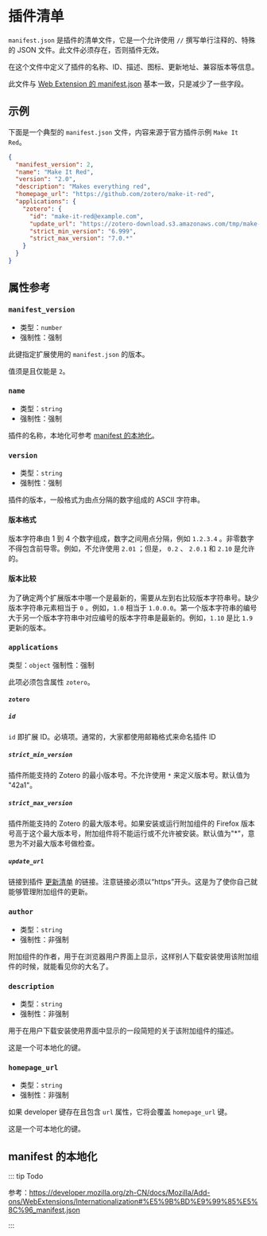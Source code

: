 # 插件清单

`manifest.json` 是插件的清单文件，它是一个允许使用 `//` 撰写单行注释的、特殊的 JSON 文件。此文件必须存在，否则插件无效。

在这个文件中定义了插件的名称、ID、描述、图标、更新地址、兼容版本等信息。

此文件与 [Web Extension 的 manifest.json](https://developer.mozilla.org/zh-CN/docs/Mozilla/Add-ons/WebExtensions/manifest.json) 基本一致，只是减少了一些字段。

## 示例

下面是一个典型的 `manifest.json` 文件，内容来源于官方插件示例 `Make It Red`。

```json
{
  "manifest_version": 2,
  "name": "Make It Red",
  "version": "2.0",
  "description": "Makes everything red",
  "homepage_url": "https://github.com/zotero/make-it-red",
  "applications": {
    "zotero": {
      "id": "make-it-red@example.com",
      "update_url": "https://zotero-download.s3.amazonaws.com/tmp/make-it-red/updates-2.0.json",
      "strict_min_version": "6.999",
      "strict_max_version": "7.0.*"
    }
  }
}
```

## 属性参考

### `manifest_version`

- 类型：`number`
- 强制性：强制

此键指定扩展使用的 `manifest.json` 的版本。

值须是且仅能是 `2`。

### `name`

- 类型：`string`
- 强制性：强制

插件的名称，本地化可参考 [manifest 的本地化](#manifest-的本地化)。

### `version`

- 类型：`string`
- 强制性：强制

插件的版本，一般格式为由点分隔的数字组成的 ASCII 字符串。

#### 版本格式

版本字符串由 1 到 4 个数字组成，数字之间用点分隔，例如 `1.2.3.4` 。非零数字不得包含前导零。例如，不允许使用 `2.01` ；但是， `0.2` 、 `2.0.1` 和 `2.10` 是允许的。

#### 版本比较

为了确定两个扩展版本中哪一个是最新的，需要从左到右比较版本字符串号。缺少版本字符串元素相当于 `0` 。例如，`1.0` 相当于 `1.0.0.0`。第一个版本字符串的编号大于另一个版本字符串中对应编号的版本字符串是最新的。例如，`1.10` 是比 `1.9` 更新的版本。

### `applications`

类型：`object`
强制性：强制

此项必须包含属性 `zotero`。

#### `zotero`

##### `id`

`id` 即扩展 ID。必填项。通常的，大家都使用邮箱格式来命名插件 ID

##### `strict_min_version`

插件所能支持的 Zotero 的最小版本号。不允许使用 `*` 来定义版本号。默认值为 "42a1"。

##### `strict_max_version`

插件所能支持的 Zotero 的最大版本号。如果安装或运行附加组件的 Firefox 版本号高于这个最大版本号，附加组件将不能运行或不允许被安装。默认值为"\*"，意思为不对最大版本号做检查。

##### `update_url`

链接到插件 [更新清单](./update.md) 的链接。注意链接必须以“https”开头。这是为了使你自己就能够管理附加组件的更新。

### `author`

- 类型：`string`
- 强制性：非强制

附加组件的作者，用于在浏览器用户界面上显示，这样别人下载安装使用该附加组件的时候，就能看见你的大名了。

### `description`

- 类型：`string`
- 强制性：非强制

用于在用户下载安装使用界面中显示的一段简短的关于该附加组件的描述。

这是一个可本地化的键。

### `homepage_url`

- 类型：`string`
- 强制性：非强制

如果 developer 键存在且包含 `url` 属性，它将会覆盖 `homepage_url` 键。

这是一个可本地化的键。

## manifest 的本地化

::: tip Todo

参考：<https://developer.mozilla.org/zh-CN/docs/Mozilla/Add-ons/WebExtensions/Internationalization#%E5%9B%BD%E9%99%85%E5%8C%96_manifest.json>

:::
